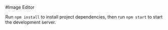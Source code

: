#Image Editor

Run `npm install` to install project dependencies, then run `npm start` to start the development server.
